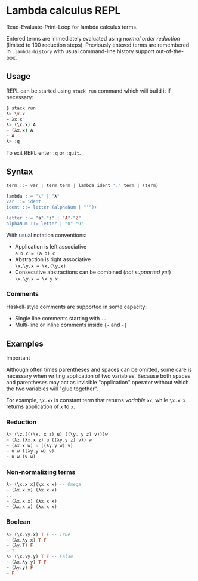 # Lambda calculus REPL

Read-Evaluate-Print-Loop for lambda calculus terms.

Entered terms are immediately evaluated using *normal order reduction*
(limited to 100 reduction steps).
Previously entered terms are remembered in `.lambda-history` with usual
command-line history support out-of-the-box.

## Usage

REPL can be started using `stack run` command which will build it if necessary:

```bash
$ stack run
λ> \x.x
~ λx.x
λ> (\x.x) A
~ (λx.x) A
~ A
λ> :q
```

To exit REPL enter `:q` or `:quit`.

## Syntax

```haskell
term ::= var | term term | lambda ident "." term | (term)

lambda ::= "\" | "λ"
var ::= ident
ident ::= letter (alphaNum | "'")+

letter ::= "a"-"z" | "A"-"Z"
alphaNum ::= letter | "0"-"9"
```

With usual notation conventions:

- Application is left associative  
  `a b c = (a b) c`
- Abstraction is right associative  
  `\x.\y.x = \x.(\y.x)`
- Consecutive abstractions can be combined (*not supported yet*)  
  `\x.\y.x = \x y.x`

### Comments

Haskell-style comments are supported in some capacity:

- Single line comments starting with `--`
- Multi-line or inline comments inside `{-` and `-}`

## Examples

> [!Important]
>
> Although often times parentheses and spaces can be omitted,
> some care is necessary when writing application of two variables.
> Because both spaces and parentheses may act as invisible "application"
> operator without which the two variables will "glue together".
>
> For example, `\x.xx` is constant term that returns *variable* `xx`,
> while `\x.x x` returns application of `x` to `x`.

### Reduction

```haskell
λ> (\z.(((\x. x z) u) ((\y. y z) v)))w
~ (λz.(λx.x z) u ((λy.y z) v)) w
~ (λx.x w) u ((λy.y w) v)
~ u w ((λy.y w) v)
~ u w (v w)
```

### Non-normalizing terms

```haskell
λ> (\x.x x)(\x.x x) -- Omega
~ (λx.x x) (λx.x x)
...
~ (λx.x x) (λx.x x)
~ (λx.x x) (λx.x x)
```

### Boolean

```haskell
λ> (\x.\y.x) T F -- True
~ (λx.λy.x) T F
~ (λy.T) F
~ T
λ> (\x.\y.y) T F -- False
~ (λx.λy.y) T F
~ (λy.y) F
~ F
```

